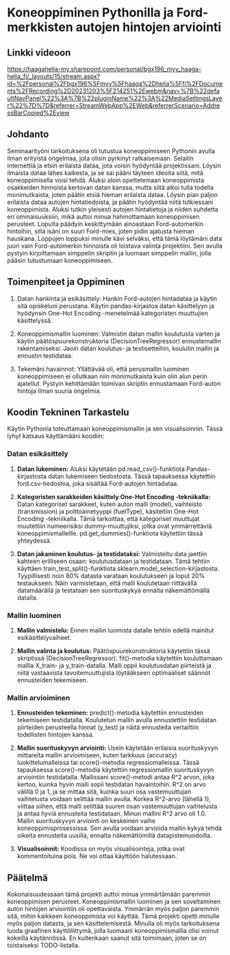 # Koneoppiminen Pythonilla ja Ford-merkkisten autojen hintojen arviointi

## Linkki videoon
https://haagahelia-my.sharepoint.com/personal/bgx196_myy_haaga-helia_fi/_layouts/15/stream.aspx?id=%2Fpersonal%2Fbgx196%5Fmyy%5Fhaaga%2Dhelia%5Ffi%2FDocuments%2FRecording%2D20231203%5F214251%2Ewebm&nav=%7B%22defaultNavPanel%22%3A%7B%22pluginName%22%3A%22MediaSettingsLayer%22%7D%7D&referrer=StreamWebApp%2EWeb&referrerScenario=AddressBarCopied%2Eview

## Johdanto
Seminaarityöni tarkoituksena oli tutustua koneoppimiseen Pythonin avulla ilman erityistä ongelmaa, jota olisin pyrkinyt ratkaisemaan. Selailin internettiä ja etsin erilaista dataa, jota voisin hyödyntää projektissani. Löysin ilmaista dataa lähes kaikesta, ja se sai pääni täyteen ideoita siitä, mitä koneoppimisella voisi tehdä. Aluksi aloin opettelemaan koneoppimista osakkeiden hinnoista kertovan datan kanssa, mutta siitä alkoi tulla todella monimutkaista, joten päätin etsiä hieman erilaista dataa. Löysin pian paljon erilaista dataa autojen hintatiedoista, ja päätin hyödyntää niitä tutkiessani koneoppimista. Aluksi tutkin yleisesti autojen hintatietoja ja niiden suhdetta eri ominaisuuksiin, mikä auttoi minua hahmottamaan koneoppimisen perusteet. Lopulta päädyin keskittymään ainoastaan Ford-automerkin hintoihin, sillä isäni on suuri Ford-mies, joten pidin ajatusta hieman hauskana. Loppujen loppuksi minulle kävi selväksi, että tämä löytämäni data juuri vain Ford-automerkin hinnoista oli loistava valinta projektiini. Sen avulla pystyin kirjoittamaan simppelin skriptin ja luomaan simppelin mallin, jolla pääsin tutustumaan koneoppimiseen.

## Toimenpiteet ja Oppiminen
1. Datan hankinta ja esikäsittely: Hankin Ford-autojen hintadataa ja käytin sitä opiskeluni perustana. Käytin pandas-kirjastoa datan käsittelyyn ja hyödynsin One-Hot Encoding -menetelmää kategoristen muuttujien käsittelyssä.

1. Koneoppimismallin luominen: Valmistin datan mallin koulutusta varten ja käytin päätöspuurekonstruktoria (DecisionTreeRegressor) ennustemallin rakentamiseksi. Jaoin datan koulutus- ja testisetteihin, koulutin mallin ja ennustin testidataa.

1. Tekemäni havainnot: Yllättävää oli, että perusmallin luominen koneoppimiseen ei ollutkaan niin monimutkaista kuin olin alun perin ajatellut. Pystyin kehittämään toimivan skriptin ennustamaan Ford-auton hintoja ilman suuria ongelmia.

## Koodin Tekninen Tarkastelu
Käytin Pythonia toteuttamaan koneoppimismallin ja sen visualisoinnin. Tässä lyhyt katsaus käyttämääni koodiin:

### Datan esikäsittely
1. **Datan lukeminen:**
    Aluksi käytetään pd.read_csv()-funktiota Pandas-kirjastosta datan lukemiseen tiedostosta. Tässä tapauksessa käytettiin ford.csv-tiedostoa, joka sisältää Ford-autojen hintadataa.

1. **Kategoristen sarakkeiden käsittely One-Hot Encoding -tekniikalla:**
Datan kategoriset sarakkeet, kuten auton malli (model), vaihteisto (transmission) ja polttoainetyyppi (fuelType), käsiteltiin One-Hot Encoding -tekniikalla. Tämä tarkoittaa, että kategoriset muuttujat muutettiin numeerisiksi dummy-muuttujiksi, jotka ovat ymmärrettäviä koneoppimismalleille. pd.get_dummies()-funktiota käytettiin tässä yhteydessä.

1. **Datan jakaminen koulutus- ja testidataksi:**
Valmisteltu data jaettiin kahteen erilliseen osaan: koulutusdataan ja testidataan. Tämä tehtiin käyttäen train_test_split()-funktiota sklearn.model_selection-kirjastosta. Tyypillisesti noin 80% datasta varataan koulutukseen ja loput 20% testaukseen. Näin varmistetaan, että malli koulutetaan riittävällä datamäärällä ja testataan sen suorituskykyä ennalta näkemättömällä datalla.

### Mallin luominen
1. **Mallin valmistelu:**
Ennen mallin luomista datalle tehtiin edellä mainitut esikäsittelyvaiheet.

1. **Mallin valinta ja koulutus:**
Päätöspuurekonstruktoria käytettiin tässä skriptissä (DecisionTreeRegressor). fit()-metodia käytettiin kouluttamaan mallia X_train- ja y_train-datalla. Malli oppii koulutusdatan piirteistä ja niitä vastaavista tavoitemuuttujista löytääkseen optimaaliset säännöt ennusteiden tekemiseen.

### Mallin arvioiminen
1. **Ennusteiden tekeminen:**
predict()-metodia käytettiin ennusteiden tekemiseen testidatalla. Koulutetun mallin avulla ennustettiin testidatan piirteiden perusteella hinnat (y_test) ja näitä ennusteita vertailtiin todellisten hintojen kanssa.

1. **Mallin suorituskyvyn arviointi:**
Usein käytetään erilaisia suorituskyvyn mittareita mallin arvioimiseen, kuten tarkkuus (accuracy) luokittelumalleissa tai score()-metodia regressiomalleissa. Tässä tapauksessa score()-metodia käytettiin regressiomallin suorituskyvyn arviointiin testidatalla. Mallissani score()-metodi antaa R^2 arvon, joka kertoo, kuinka hyvin malli sopii testidatan havaintoihin. R^2 on arvo välillä 0 ja 1, ja se mittaa sitä, kuinka suuri osa vastemuuttujan vaihtelusta voidaan selittää mallin avulla. Korkea R^2-arvo (lähellä 1), viittaa siihen, että malli selittää suuren osan vastemuuttujan vaihtelusta ja antaa hyviä ennusteita testidataan. Minun mallini R^2 arvo oli 1.0. Mallin suorituskyvyn arviointi on keskeinen vaihe koneoppimisprosessissa. Sen avulla voidaan arvioida mallin kykyä tehdä oikeita ennusteita uusilla, ennalta näkemättömillä datapistemuodoilla.

1. **Visualisoinnit:**
Koodissa on myös visualisointeja, jotka ovat kommentoituina pois. Ne voi ottaa käyttöön halutessaan.

## Päätelmä
Kokonaisuudessaan tämä projekti auttoi minua ymmärtämään paremmin koneoppimisen perusteet. Koneoppimismallin luominen ja sen soveltaminen auton hintojen arviointiin oli opettavaista. Ymmärrän myös paljon paremmin sitä, mihin kaikkeen koneoppimista voi käyttää. Tämä projekti opetti minulle myös paljon datasta, ja sen käsittelemisestä. Minulla oli myös tarkoituksena luoda graafinen käyttöliittymä, jolla luomaani koneoppimismallia olisi voinut kokeilla käytännössä. En kuitenkaan saanut sitä toimimaan, joten se on toistaiseksi TODO-listalla.

